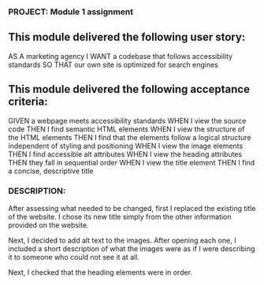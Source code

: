 ### PROJECT: Module 1 assignment

## This module delivered the following user story: 

AS A marketing agency
I WANT a codebase that follows accessibility standards
SO THAT our own site is optimized for search engines

## This module delivered the following acceptance criteria:

GIVEN a webpage meets accessibility standards
WHEN I view the source code
THEN I find semantic HTML elements
WHEN I view the structure of the HTML elements
THEN I find that the elements follow a logical structure independent of styling and positioning
WHEN I view the image elements
THEN I find accessible alt attributes
WHEN I view the heading attributes
THEN they fall in sequential order
WHEN I view the title element
THEN I find a concise, descriptive title

### DESCRIPTION:

After assessing what needed to be changed, first I replaced the existing title of the website.
I chose its new title simply from the other information provided on the website.

Next, I decided to add alt text to the images. After opening each one, I included a short description of what the images
were as if I were describing it to someone who could not see it at all.

Next, I checked that the heading elements were in order.